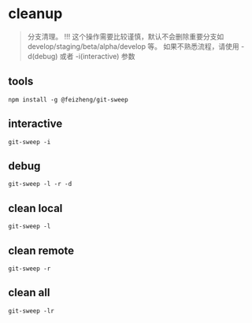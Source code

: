 # cleanup
> 分支清理。
> !!! 这个操作需要比较谨慎，默认不会删除重要分支如 develop/staging/beta/alpha/develop 等。
> 如果不熟悉流程，请使用 -d(debug) 或者 -i(interactive) 参数

## tools
```shell
npm install -g @feizheng/git-sweep
```

## interactive
```shell
git-sweep -i
```

## debug
```shell
git-sweep -l -r -d
```

## clean local
```shell
git-sweep -l
```

## clean remote
```shell
git-sweep -r
```

## clean all
```shell
git-sweep -lr
```

